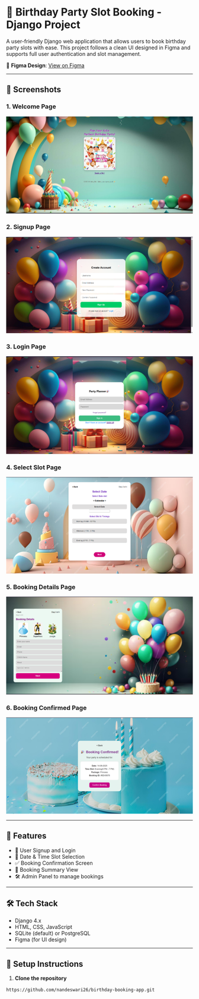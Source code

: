 # 🎉 Birthday Party Slot Booking - Django Project

A user-friendly Django web application that allows users to book birthday party slots with ease. This project follows a clean UI designed in Figma and supports full user authentication and slot management.

🔗 **Figma Design**: [View on Figma](https://www.figma.com/design/BZioSdIh0c33eNuaUs4h7d/Birthday-Party-Slot-Booking?node-id=0-1&t=2wYJb1dl7vRJGNwm-0)

---

## 📸 Screenshots

### 1. Welcome Page
![WELCOME](Screenshots/WELCOME.png)

### 2. Signup Page
![SIGNUP](Screenshots/SIGNUP.png)

### 3. Login Page
![LOGIN](Screenshots/LOGIN.png)

### 4. Select Slot Page
![SELECTSLOT](Screenshots/SELECTSLOT.png)

### 5. Booking Details Page
![BOOKINGDETAILS](Screenshots/BOOKINGDETAILS.png)

### 6. Booking Confirmed Page
![BOOKINGCONFIRMED](Screenshots/BOOKINGCONFIRMED.png)

---

## 🧩 Features

- 🔐 User Signup and Login
- 📅 Date & Time Slot Selection
- ✅ Booking Confirmation Screen
- 🧾 Booking Summary View
- 🛠 Admin Panel to manage bookings

---

## 🛠 Tech Stack

- Django 4.x
- HTML, CSS, JavaScript
- SQLite (default) or PostgreSQL
- Figma (for UI design)

---

## 🚀 Setup Instructions

1. **Clone the repository**  
```bash
https://github.com/nandeswari26/birthday-booking-app.git
